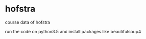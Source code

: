 # hofstra
course data of hofstra

run the code on python3.5 and install packages like beautifulsoup4
